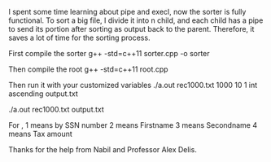 I spent some time learning about pipe and execl, now the sorter is fully functional. To sort a big file, I divide it into n child, and each child has a pipe to send its portion after sorting as output back to the parent. Therefore, it saves a lot of time for the sorting process. 

First compile the sorter
g++ -std=c++11 sorter.cpp -o sorter

Then compile the root
g++ -std=c++11 root.cpp 

Then run it with your customized variables
./a.out rec1000.txt 1000 10 1 int ascending output.txt

./a.out rec1000.txt <data amout> <how many sorter> <sort with which parameter> <type of the parameter> <order> output.txt

For  <type of the parameter>,
1 means by SSN number
2 means Firstname
3 means Secondname
4 means Tax amount

Thanks for the help from Nabil and Professor Alex Delis.


